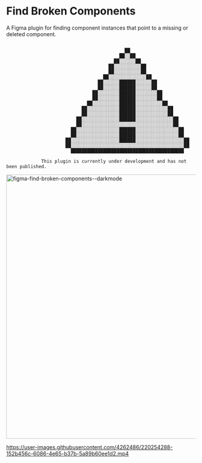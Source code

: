 # Find Broken Components

A Figma plugin for finding component instances that point to a missing or deleted component.

```

                                            ██
                                          ██░░██
                                        ██░░░░░░██
                                      ██░░░░░░░░░░██
                                      ██░░░░░░░░░░██
                                    ██░░░░░░░░░░░░░░██
                                  ██░░░░░░██████░░░░░░██
                                  ██░░░░░░██████░░░░░░██
                                ██░░░░░░░░██████░░░░░░░░██
                                ██░░░░░░░░██████░░░░░░░░██
                              ██░░░░░░░░░░██████░░░░░░░░░░██
                            ██░░░░░░░░░░░░██████░░░░░░░░░░░░██
                            ██░░░░░░░░░░░░██████░░░░░░░░░░░░██
                          ██░░░░░░░░░░░░░░██████░░░░░░░░░░░░░░██
                          ██░░░░░░░░░░░░░░░░░░░░░░░░░░░░░░░░░░██
                        ██░░░░░░░░░░░░░░░░██████░░░░░░░░░░░░░░░░██
                        ██░░░░░░░░░░░░░░░░██████░░░░░░░░░░░░░░░░██
                      ██░░░░░░░░░░░░░░░░░░██████░░░░░░░░░░░░░░░░░░██
                      ██░░░░░░░░░░░░░░░░░░░░░░░░░░░░░░░░░░░░░░░░░░██
                        ██████████████████████████████████████████

             This plugin is currently under development and has not been published.

```

<img width="701" alt="figma-find-broken-components--darkmode" src="https://user-images.githubusercontent.com/4262486/220255190-08069a7b-3537-48bf-b570-47a913b5d272.png">

https://user-images.githubusercontent.com/4262486/220254288-152b456c-6086-4e65-b37b-5a89b60ee1d2.mp4
